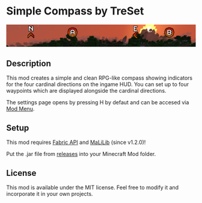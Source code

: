 # Simple Compass by TreSet

![Compass HUD generated by the mod.](https://github.com/Tre5et/simple-compass/blob/main/banner.png)

## Description

This mod creates a simple and clean RPG-like compass showing indicators for the four cardinal directions on the ingame HUD.
You can set up to four waypoints which are displayed alongside the cardinal directions.

The settings page opens by pressing H by defaut and can be accesed via [Mod Menu](https://www.curseforge.com/minecraft/mc-mods/modmenu).

## Setup

This mod requires [Fabric API](https://www.curseforge.com/minecraft/mc-mods/fabric-api) and [MaLiLib](https://www.curseforge.com/minecraft/mc-mods/malilib) (since v1.2.0)!

Put the .jar file from [releases](https://github.com/Tre5et/simple-compass/releases) into your Minecraft Mod folder.

## License

This mod is available under the MIT license. Feel free to modify it and incorporate it in your own projects.
